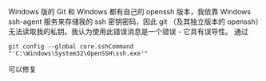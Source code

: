  Windows 版的 Git 和 Windows 都有自己的 openssh 版本，我依靠 Windows ssh-agent 服务来存储我的 ssh 密钥密码，因此 git （及其独立版本的 openssh）无法读取我的私钥。我认为使用此错误消息是一个错误 - 它具有误导性。
 通过
 ```
 git config --global core.sshCommand "'C:\Windows\System32\OpenSSH\ssh.exe'"
 ```
 可以修复